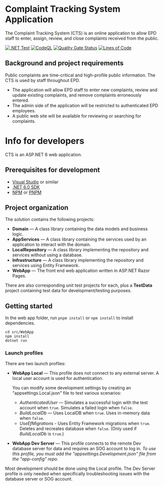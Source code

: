# Complaint Tracking System Application

The Complaint Tracking System (CTS) is an online application to allow EPD staff to enter, assign, review, and close complaints received from the public.

[![.NET Test](https://github.com/gaepdit/complaint-tracking/actions/workflows/dotnet.yml/badge.svg)](https://github.com/gaepdit/complaint-tracking/actions/workflows/dotnet.yml)
[![CodeQL](https://github.com/gaepdit/complaint-tracking/actions/workflows/codeql-analysis.yml/badge.svg)](https://github.com/gaepdit/complaint-tracking/actions/workflows/codeql-analysis.yml)
[![Quality Gate Status](https://sonarcloud.io/api/project_badges/measure?project=gaepdit.complaint-tracking&metric=alert_status)](https://sonarcloud.io/summary/new_code?id=gaepdit.complaint-tracking)
[![Lines of Code](https://sonarcloud.io/api/project_badges/measure?project=gaepdit.complaint-tracking&metric=ncloc)](https://sonarcloud.io/summary/new_code?id=gaepdit.complaint-tracking)

## Background and project requirements

Public complaints are time-critical and high-profile public information. The CTS is used by staff throughout EPD.

* The application will allow EPD staff to enter new complaints, review and update existing complaints, and remove complaints erroneously entered.
* The admin side of the application will be restricted to authenticated EPD employees.
* A public web site will be available for reviewing or searching for complaints.

# Info for developers

CTS is an ASP.NET 6 web application.

## Prerequisites for development

+ [Visual Studio](https://www.visualstudio.com/vs/) or similar
+ [.NET 6.0 SDK](https://dotnet.microsoft.com/download)
+ [NPM](https://www.npmjs.com/) or [PNPM](https://pnpm.io/)

## Project organization

The solution contains the following projects:

* **Domain** — A class library containing the data models and business logic.
* **AppServices** — A class library containing the services used by an application to interact with the domain.
* **LocalRepository** — A class library implementing the repository and services without using a database.
* **Infrastructure** — A class library implementing the repository and services using Entity Framework.
* **WebApp** — The front end web application written in ASP.NET Razor Pages.

There are also corresponding unit test projects for each, plus a **TestData** project containing test data for development/testing purposes.

## Getting started

In the web app folder, run `pnpm install` or `npm install` to install dependencies.

```
cd src/WebApp
npm install
dotnet run
```

### Launch profiles

There are two launch profiles:

* **WebApp Local** — This profile does not connect to any external server. A local user account is used for authentication.

    You can modify some development settings by creating an "appsettings.Local.json" file to test various scenarios:

    - *AuthenticatedUser* — Simulates a successful login with the test account when `true`. Simulates a failed login when `false`.
    - *BuildLocalDb* — Uses LocalDB when `true`. Uses in-memory data when `false`.
    - *UseEfMigrations* - Uses Entity Framework migrations when `true`. Deletes and recreates database when `false`. (Only used if *BuildLocalDb* is `true`.)

* **WebApp Dev Server** — This profile connects to the remote Dev database server for data and requires an SOG account to log in. *To use this profile, you must add the "appsettings.Development.json" file from the "app-config" repo.*

Most development should be done using the Local profile. The Dev Server profile is only needed when specifically troubleshooting issues with the database server or SOG account.
